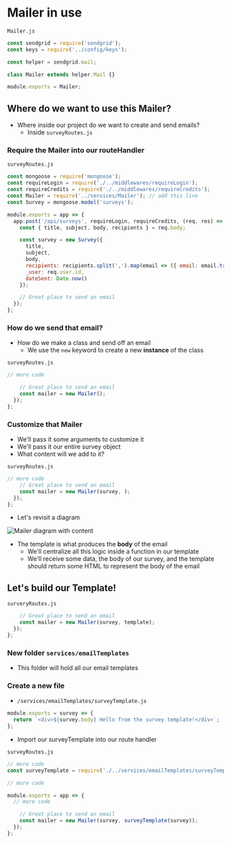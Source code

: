 # Mailer in use
`Mailer.js`

```js
const sendgrid = require('sendgrid');
const keys = require('../config/keys');

const helper = sendgrid.mail;

class Mailer extends helper.Mail {}

module.exports = Mailer;
```

## Where do we want to use this Mailer?
* Where inside our project do we want to create and send emails?
    - Inside `surveyRoutes.js`

### Require the Mailer into our routeHandler
`surveyRoutes.js`

```js
const mongoose = require('mongoose');
const requireLogin = require('./../middlewares/requireLogin');
const requireCredits = require('./../middlewares/requireCredits');
const Mailer = require('../services/Mailer'); // add this line
const Survey = mongoose.model('surveys');

module.exports = app => {
  app.post('/api/surveys', requireLogin, requireCredits, (req, res) => {
    const { title, subject, body, recipients } = req.body;

    const survey = new Survey({
      title,
      subject,
      body,
      recipients: recipients.split(',').map(email => ({ email: email.trim() })),
      _user: req.user.id,
      dateSent: Date.now()
    });

    // Great place to send an email
  });
};
```

### How do we send that email?
* How do we make a class and send off an email
    - We use the `new` keyword to create a new **instance** of the class

`surveyRoutes.js`

```js
// more code

    // Great place to send an email
    const mailer = new Mailer();
  });
};
```

### Customize that Mailer
* We'll pass it some arguments to customize it
* We'll pass it our entire survey object
* What content will we add to it?

`surveyRoutes.js`

```js
// more code
    // Great place to send an email
    const mailer = new Mailer(survey, );
  });
};
```

* Let's revisit a diagram

![Mailer diagram with content](https://i.imgur.com/kyHbh7z.png)

* The template is what produces the **body** of the email
    - We'll centralize all this logic inside a function in our template
    - We'll receive some data, the body of our survey, and the template should return some HTML to represent the body of the email

## Let's build our Template!
`surveryRoutes.js`

```js
    // Great place to send an email
    const mailer = new Mailer(survey, template);
  });
};
```

### New folder `services/emailTemplates`
* This folder will hold all our email templates

### Create a new file
* `/services/emailTemplates/surveyTemplate.js`

```js
module.exports = survey => {
  return `<div>${survey.body} Hello from the survey template!</div>`;
};
```

* Import our surveyTemplate into our route handler

`surveyRoutes.js`

```js
// more code
const surveyTemplate = require('./../services/emailTemplates/surveyTemplate');

// more code

module.exports = app => {
  // more code

    // Great place to send an email
    const mailer = new Mailer(survey, surveyTemplate(survey));
  });
};
```

